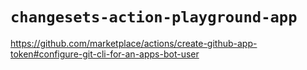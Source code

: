 # `changesets-action-playground-app`

<https://github.com/marketplace/actions/create-github-app-token#configure-git-cli-for-an-apps-bot-user>
